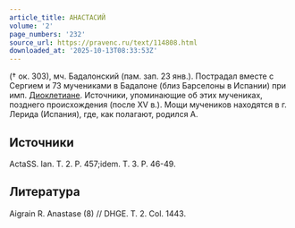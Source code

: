 ```yaml
---
article_title: АНАСТАСИЙ
volume: '2'
page_numbers: '232'
source_url: https://pravenc.ru/text/114808.html
downloaded_at: '2025-10-13T08:33:53Z'
---
```


(† ок. 303), мч. Бадалонский (пам. зап. 23 янв.). Пострадал вместе с Сергием и 73 мучениками в Бадалоне (близ Барселоны в Испании) при имп. [Диоклетиане](https://pravenc.ru/text/Диоклетиан.html). Источники, упоминающие об этих мучениках, позднего происхождения (после XV в.). Мощи мучеников находятся в г. Лерида (Испания), где, как полагают, родился А.

## Источники

ActaSS. Ian. T. 2. P. 457;idem. T. 3. P. 46-49.

## Литература

Aigrain R. Anastase (8) // DHGE. T. 2. Col. 1443.
